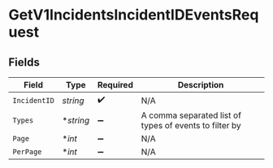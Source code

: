 # GetV1IncidentsIncidentIDEventsRequest


## Fields

| Field                                                  | Type                                                   | Required                                               | Description                                            |
| ------------------------------------------------------ | ------------------------------------------------------ | ------------------------------------------------------ | ------------------------------------------------------ |
| `IncidentID`                                           | *string*                                               | :heavy_check_mark:                                     | N/A                                                    |
| `Types`                                                | **string*                                              | :heavy_minus_sign:                                     | A comma separated list of types of events to filter by |
| `Page`                                                 | **int*                                                 | :heavy_minus_sign:                                     | N/A                                                    |
| `PerPage`                                              | **int*                                                 | :heavy_minus_sign:                                     | N/A                                                    |